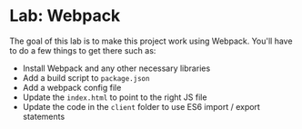 # Lab: Webpack

The goal of this lab is to make this project work using Webpack. You'll have to do a few things to get there such as:

- Install Webpack and any other necessary libraries
- Add a build script to `package.json`
- Add a webpack config file
- Update the `index.html` to point to the right JS file
- Update the code in the `client` folder to use ES6 import / export statements
